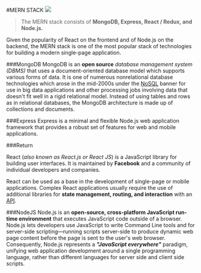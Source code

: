 #MERN STACK
![](https://blog.hyperiondev.com/wp-content/uploads/2018/09/Blog-Article-MERN-Stack.jpg)
>The MERN stack consists of **MongoDB, Express, React / Redux, and Node.js.**    

Given the popularity of React on the frontend and of Node.js on the backend, the MERN stack is one of the most popular stack of technologies for building a modern single-page application.

###MongoDB
MongoDB is an **open source** _database management system (DBMS)_ that uses a document-oriented database model which supports various forms of data. It is one of numerous nonrelational database technologies which arose in the mid-2000s under the [NoSQL](https://searchdatamanagement.techtarget.com/definition/NoSQL-Not-Only-SQL) banner for use in big data applications and other processing jobs involving data that doesn't fit well in a rigid relational model. Instead of using tables and rows as in relational databases, the MongoDB architecture is made up of collections and documents.

###Express
Express is a minimal and flexible Node.js web application framework that provides a robust set of features for web and mobile applications.

###Return

React (_also known as React.js or React JS_) is a JavaScript library for building user interfaces. It is maintained by **Facebook** and a community of individual developers and companies.

React can be used as a base in the development of single-page or mobile applications. Complex React applications usually require the use of additional libraries for **state management, routing, and interaction** with an [API](https://en.wikipedia.org/wiki/Application_programming_interface).

###NodeJS
Node.js is an **open-source, cross-platform JavaScript run-time environment** that executes JavaScript code outside of a browser. Node.js lets developers use JavaScript to write Command Line tools and for server-side scripting—running scripts server-side to produce dynamic web page content before the page is sent to the user's web browser. Consequently, Node.js represents a **_"JavaScript everywhere"_** paradigm, unifying web application development around a single programming language, rather than different languages for server side and client side scripts.